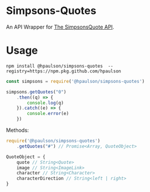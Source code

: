 # Simpsons-Quotes
An API Wrapper for [The SimpsonsQuote API](https://github.com/JLuboff/TheSimpsonsQuoteAPI).

# Usage

`npm install @hpaulson/simpsons-quotes  --registry=https://npm.pkg.github.com/hpaulson`

```js
const simpsons = require('@hpaulson/simpsons-quotes')

simpsons.getQuotes("0")
    .then((q) => {
        console.log(q)
    }).catch((e) => {
        console.error(e)
    })

```

Methods:

```js
require('@hpaulson/simpsons-quotes')
    .getQuotes("#") // Promise<Array, QuoteObject>

QuoteObject = {
    quote // String<Quote>
    image // String<ImageLink>
    character // String<Character>
    characterDirection // String<left | right>
}
```
